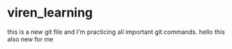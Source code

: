 # viren_learning


this is  a new git file and I'm practicing all important git commands.
hello this also new for me 
